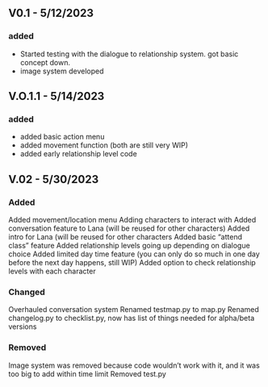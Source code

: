 ## V0.1 - 5/12/2023
### added
- Started testing with the dialogue to relationship system. got basic concept down.
- image system developed

## V.O.1.1 - 5/14/2023
### added
- added basic action menu
- added movement function (both are still very WIP)
- added early relationship level code

## V.02 - 5/30/2023

### Added
Added movement/location menu
Adding characters to interact with
Added conversation feature to Lana (will be reused for other characters)
Added intro for Lana (will be reused for other characters
Added basic “attend class” feature
Added relationship levels going up depending on dialogue choice
Added limited day time feature (you can only do so much in one day before the next day happens, still WIP)
Added option to check relationship levels with each character

### Changed
Overhauled conversation system
Renamed testmap.py to map.py
Renamed changelog.py to checklist.py, now has list of things needed for alpha/beta versions

### Removed
Image system was removed because code wouldn’t work with it, and it was too big to add within time limit
Removed test.py
